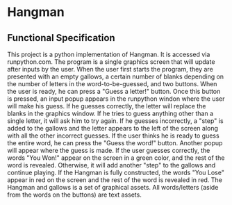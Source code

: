 # Hangman



## Functional Specification

This project is a python implementation of Hangman. It is accessed via runpython.com. The program is a single graphics screen that will update after inputs by the user. When the user first starts the program, they are presented with an empty gallows, a certain number of blanks depending on the number of letters in the word-to-be-guessed, and two buttons. When the user is ready, he can press a "Guess a letter!" button. Once this button is pressed, an input popup appears in the runpython windon where the user will make his guess. If he guesses correctly, the letter will replace the blanks in the graphics window. If he tries to guess anything other than a single letter, it will ask him to try again. If he guesses incorrectly, a "step" is added to the gallows and the letter appears to the left of the screen along with all the other incorrect guesses. If the user thinks he is ready to guess the entire word, he can press the "Guess the word!" button. Another popup will appear where the guess is made. If the user guesses correctly, the words "You Won!" appear on the screen in a green color, and the rest of the word is revealed. Otherwise, it will add another "step" to the gallows and continue playing. If the Hangman is fully constructed, the words "You Lose" appear in red on the screen and the rest of the word is revealed in red. The Hangman and gallows is a set of graphical assets. All words/letters (aside from the words on the buttons) are text assets.

